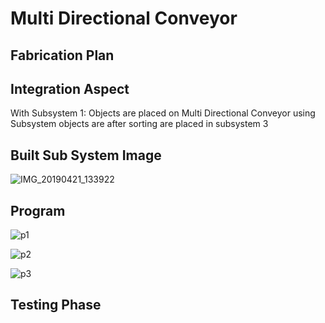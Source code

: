 # Multi Directional Conveyor

## Fabrication Plan


## Integration Aspect

With Subsystem 1: Objects are placed on Multi Directional Conveyor using Subsystem objects are after sorting are placed in subsystem 3

## Built Sub System Image

![IMG_20190421_133922](https://user-images.githubusercontent.com/47111026/56917131-54d16500-6ad8-11e9-91bf-247ea1522dd3.jpg)

## Program

![p1](https://user-images.githubusercontent.com/47111026/56938235-60e01580-6b1e-11e9-8475-3d512afd9b5e.PNG)

![p2](https://user-images.githubusercontent.com/47111026/56938234-60477f00-6b1e-11e9-801d-80e12d9b1d16.PNG)

![p3](https://user-images.githubusercontent.com/47111026/56938230-5faee880-6b1e-11e9-8e74-1cf7ec956fb6.PNG)

## Testing Phase


